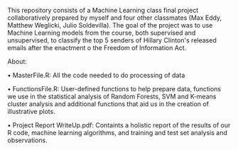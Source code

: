 This repository consists of a Machine Learning class final project collaboratively prepared by myself and four other classmates (Max Eddy, Matthew Weglicki, Julio Soldevilla). The goal of the project was to use Machine Learning models from the course, both supervised and unsupervised, to classify the top 5 senders of Hillary Clinton's released emails after the enactment o the Freedom of Information Act.

About:

• MasterFile.R: All the code needed to do processing of data

• FunctionsFile.R: User-defined functions to help prepare data, functions we use in the statistical analysis of Random Forests, SVM and K-means cluster analysis and additional functions that aid us in the creation of illustrative plots. 

• Project Report WriteUp.pdf: Containts a holistic report of the results of our R code, machine learning algorithms, and training and test set analysis and observations.

